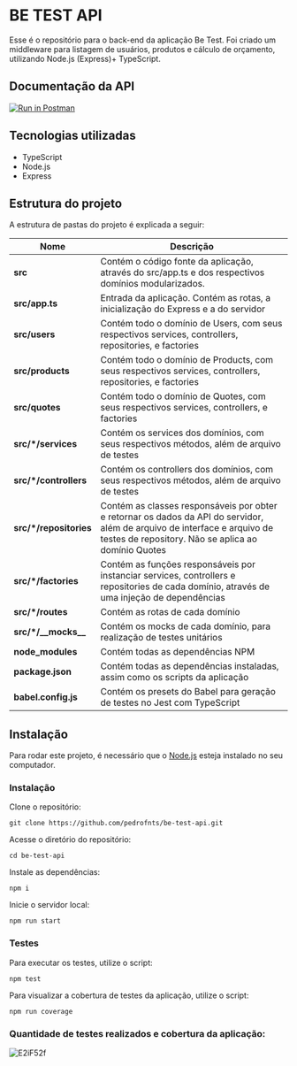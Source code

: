 
# BE TEST API

Esse é o repositório para o back-end da aplicação Be Test. Foi criado um middleware para listagem de usuários, produtos e cálculo de orçamento, utilizando Node.js (Express)+ TypeScript.

## Documentação da API

[![Run in Postman](https://run.pstmn.io/button.svg)](https://app.getpostman.com/run-collection/21642696-1bcbfd72-1b31-4c84-8922-ceffa6d49a2c?action=collection%2Ffork&collection-url=entityId%3D21642696-1bcbfd72-1b31-4c84-8922-ceffa6d49a2c%26entityType%3Dcollection%26workspaceId%3D7845280a-058d-45eb-be58-c1bc0cd9c854)

## Tecnologias utilizadas

* TypeScript
* Node.js
* Express




## Estrutura do projeto
A estrutura de pastas do projeto é explicada a seguir:

| Nome | Descrição |
| ------------------------ | --------------------------------------------------------------------------------------------- |
| **src**                 | Contém o código fonte da aplicação, através do src/app.ts e dos respectivos domínios modularizados.
| **src/app.ts**         | Entrada da aplicação. Contém as rotas, a inicialização do Express e a do servidor                                                    |
| **src/users**               | Contém todo o domínio de Users, com seus respectivos services, controllers, repositories, e factories
| **src/products**      | Contém todo o domínio de Products, com seus respectivos services, controllers, repositories, e factories
| **src/quotes**  | Contém todo o domínio de Quotes, com seus respectivos services, controllers, e factories
| **src/*/services** | Contém os services dos domínios, com seus respectivos métodos, além de arquivo de testes
| **src/*/controllers**           | Contém os controllers dos domínios, com seus respectivos métodos, além de arquivo de testes            
| **src/*/repositories**           | Contém as classes responsáveis por obter e retornar os dados da API do servidor, além de arquivo de interface e arquivo de testes de repository. Não se aplica ao domínio Quotes
| **src/*/factories**      | Contém as funções responsáveis por instanciar services, controllers e repositories de cada domínio, através de uma injeção de dependências|
| **src/*/routes**         | Contém as rotas de cada domínio |
| **src/*/_\_mocks__**               | Contém os mocks de cada domínio, para realização de testes unitários
| **node_modules**      | Contém todas as dependências NPM|
| **package.json**         | Contém todas as dependências instaladas, assim como os scripts da aplicação   |
| **babel.config.js**         | Contém os presets do Babel para geração de testes no Jest com TypeScript




## Instalação

Para rodar este projeto, é necessário que o [Node.js](https://nodejs.org/) esteja instalado no seu computador.

### Instalação

Clone o repositório:
```
git clone https://github.com/pedrofnts/be-test-api.git
```
Acesse o diretório do repositório:
```
cd be-test-api
```
Instale as dependências:
```
npm i
```
Inicie o servidor local:
```
npm run start
```

### Testes

Para executar os testes, utilize  o script:
```
npm test
```
Para visualizar a cobertura de testes da aplicação, utilize o script:
```
npm run coverage
```

### Quantidade de testes realizados e cobertura da aplicação:
![E2iF52f](https://i.imgur.com/FOKlQ4n.png)


